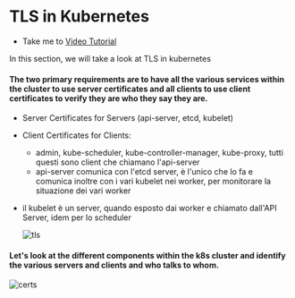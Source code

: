 # TLS in Kubernetes
  - Take me to [Video Tutorial](https://kodekloud.com/topic/tls-in-kubernetes/)
  
In this section, we will take a look at TLS in kubernetes

#### The two primary requirements are to have all the various services within the cluster to use server certificates and all clients to use client certificates to verify they are who they say they are.
- Server Certificates for Servers (api-server, etcd, kubelet)
- Client Certificates for Clients: 
  - admin, kube-scheduler, kube-controller-manager, kube-proxy, tutti questi sono client che chiamano l'api-server
  - api-server comunica con l'etcd server, è l'unico che lo fa e comunica inoltre con i vari kubelet nei worker, 
per monitorare la situazione dei vari worker

- il kubelet è un server, quando esposto dai worker e chiamato dall'API Server, idem per lo scheduler

  ![tls](../../images/tls.PNG)
  
#### Let's look at the different components within the k8s cluster and identify the various servers and clients and who talks to whom.

  ![certs](../../images/certs.PNG)
  

